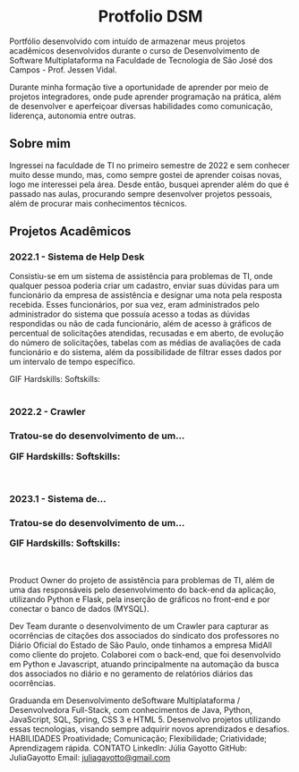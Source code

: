 <div align="center">  
  <h1> Protfolio DSM </h1>
</div>
<div>
  <p>Portfólio desenvolvido com intuído de armazenar meus projetos acadêmicos desenvolvidos durante o curso de Desenvolvimento de Software Multiplataforma na Faculdade de Tecnologia de São José dos Campos - Prof. Jessen Vidal.</p>
  <p> Durante minha formação tive a oportunidade de aprender por meio de projetos integradores, onde pude aprender programação na prática, além de desenvolver e aperfeiçoar diversas habilidades como comunicação, liderença, autonomia entre outras. </p>
</div>

<h2> Sobre mim </h2>
<p> Ingressei na faculdade de TI no primeiro semestre de 2022 e sem conhecer muito desse mundo, mas, como sempre gostei de aprender coisas novas, logo me interessei pela área. Desde então, busquei aprender além do que é passado nas aulas, procurando sempre desenvolver projetos pessoais, além de procurar mais conhecimentos técnicos.</p>
<h2>Projetos Acadêmicos </h2>
<div>
  <h3> 2022.1 - Sistema de Help Desk </h3>
  <p> Consistiu-se em um sistema de assistência para problemas de TI, onde qualquer pessoa poderia criar um cadastro, enviar suas dúvidas para um funcionário da empresa de assistência e designar uma nota pela resposta recebida. Esses funcionários, por sua vez, eram administrados pelo administrador do sistema que possuía acesso a todas as dúvidas respondidas ou não de cada funcionário, além de acesso à gráficos de percentual de solicitações atendidas, recusadas e em aberto, de evolução do número de solicitações, tabelas com as médias de avaliações de cada funcionário e do sistema, além  da possibilidade de filtrar esses dados por um intervalo de tempo específico. </p>
  GIF
  Hardskills:
  Softskills:
</div>
<br>
<div>
  <h3> 2022.2 - Crawler <h3>
  <p> Tratou-se do desenvolvimento de um... </p>
   
  GIF
  Hardskills:
  Softskills:
</div>
<br>
<div>
  <h3> 2023.1 - Sistema de... <h3>
  <p> Tratou-se do desenvolvimento de um... </p>
  GIF
  Hardskills:
  Softskills:
</div>
    
<br>
    
 Product Owner do projeto de assistência para problemas
de TI, além de uma das responsáveis pelo
desenvolvimento do back-end da aplicação, utilizando
Python e Flask, pela inserção de gráficos no front-end e
por conectar o banco de dados (MYSQL).
    
Dev Team durante o desenvolvimento de um Crawler
para capturar as ocorrências de citações dos associados
do sindicato dos professores no Diário Oficial do Estado
de São Paulo, onde tinhamos a empresa MidAll como
cliente do projeto. Colaborei com o back-end, que foi
desenvolvido em Python e Javascript, atuando
principalmente na automação da busca dos associados
no diário e no geramento de relatórios diários das
ocorrências.
    
Graduanda em Desenvolvimento deSoftware Multiplataforma / Desenvolvedora Full-Stack, com conhecimentos de Java, Python, JavaScript, SQL, Spring, CSS 3 e
HTML 5. Desenvolvo projetos utilizando
essas tecnologias, visando sempre adquirir
novos aprendizados e desafios.
HABILIDADES
Proatividade;
Comunicação;
Flexibilidade;
Criatividade;
Aprendizagem rápida.
CONTATO
LinkedIn: Júlia Gayotto
GitHub: JuliaGayotto
Email: juliagayotto@gmail.com

